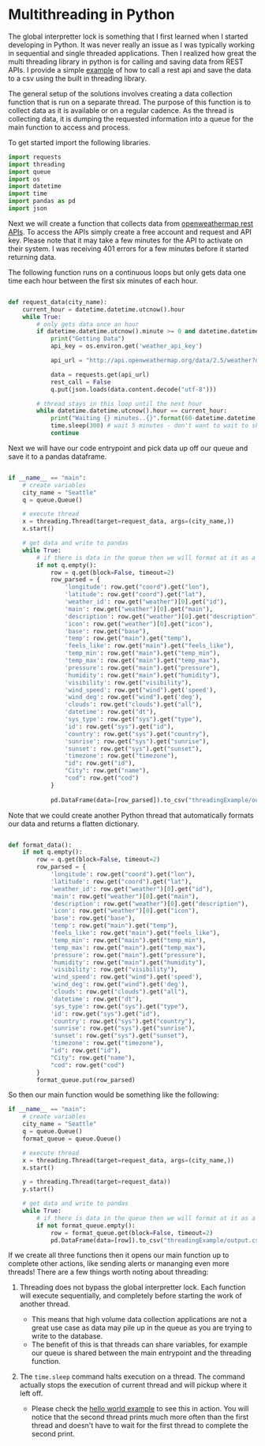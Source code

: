 # Multithreading in Python 


The global interpretter lock is something that I first learned when I started developing in Python. It was never really an issue as I was typically working in sequential and single threaded applications. Then I realized how great the multi threading library in python is for calling and saving data from REST APIs. I provide a simple [example](./threadingAPIData.py) of how to call a rest api and save the data to a csv using the built in threading library. 


The general setup of the solutions involves creating a data collection function that is run on a separate thread. The purpose of this function is to collect data as it is available or on a regular cadence. As the thread is collecting data, it is dumping the requested information into a queue for the main function to access and process. 

To get started import the following libraries. 
```python
import requests
import threading
import queue
import os
import datetime 
import time
import pandas as pd 
import json
```


Next we will create a function that collects data from [openweathermap rest APIs](https://openweathermap.org/current). To access the APIs simply create a free account and request and API key. Please note that it may take a few minutes for the API to activate on their system. I was receiving 401 errors for a few minutes before it started returning data.  

The following function runs on a continuous loops but only gets data one time each hour between the first six minutes of each hour. 
```python

def request_data(city_name):
    current_hour = datetime.datetime.utcnow().hour
    while True:
        # only gets data once an hour 
        if datetime.datetime.utcnow().minute >= 0 and datetime.datetime.utcnow().minute <= 6:
            print("Getting Data")
            api_key = os.environ.get('weather_api_key')

            api_url = "http://api.openweathermap.org/data/2.5/weather?q={}&appid={}".format(city_name, api_key)

            data = requests.get(api_url)
            rest_call = False
            q.put(json.loads(data.content.decode("utf-8")))

        # thread stays in this loop until the next hour
        while datetime.datetime.utcnow().hour == current_hour:
            print("Waiting {} minutes..{}".format(60-datetime.datetime.utcnow().minute, "."*datetime.datetime.utcnow().minute), end="\r")
            time.sleep(300) # wait 5 minutes - don't want to wait to short since it will always be executing
            continue

```


Next we will have our code entrypoint and pick data up off our queue and save it to a pandas dataframe. 
```python

if __name__ == "main":
    # create variables
    city_name = "Seattle"
    q = queue.Queue()

    # execute thread
    x = threading.Thread(target=request_data, args=(city_name,))
    x.start()

    # get data and write to pandas 
    while True: 
        # if there is data in the queue then we will format at it as a flat dictionary and write to csv
        if not q.empty():
            row = q.get(block=False, timeout=2)
            row_parsed = {
                'longitude': row.get("coord").get("lon"), 
                'latitude': row.get("coord").get("lat"), 
                'weather_id': row.get("weather")[0].get("id"), 
                'main': row.get("weather")[0].get("main"), 
                'description': row.get("weather")[0].get("description"), 
                'icon': row.get("weather")[0].get("icon"), 
                'base': row.get("base"), 
                'temp': row.get("main").get("temp"), 
                'feels_like': row.get("main").get("feels_like"), 
                'temp_min': row.get("main").get("temp_min"), 
                'temp_max': row.get("main").get("temp_max"), 
                'pressure': row.get("main").get("pressure"), 
                'humidity': row.get("main").get("humidity"),
                'visibility': row.get("visibility"),
                'wind_speed': row.get("wind").get('speed'),
                'wind_deg': row.get("wind").get('deg'), 
                'clouds': row.get("clouds").get("all"), 
                'datetime': row.get("dt"),
                'sys_type': row.get("sys").get("type"),
                'id': row.get("sys").get("id"),
                'country': row.get("sys").get("country"),
                'sunrise': row.get("sys").get("sunrise"),
                'sunset': row.get("sys").get("sunset"), 
                'timezone': row.get("timezone"),
                "id": row.get("id"),
                "City": row.get("name"),
                "cod": row.get("cod")
            }
            
            pd.DataFrame(data=[row_parsed]).to_csv("threadingExample/output.csv", header=False, mode="a")
```


Note that we could create another Python thread that automatically formats our data and returns a flatten dictionary. 
```python

def format_data():
    if not q.empty():
        row = q.get(block=False, timeout=2)
        row_parsed = {
            'longitude': row.get("coord").get("lon"), 
            'latitude': row.get("coord").get("lat"), 
            'weather_id': row.get("weather")[0].get("id"), 
            'main': row.get("weather")[0].get("main"), 
            'description': row.get("weather")[0].get("description"), 
            'icon': row.get("weather")[0].get("icon"), 
            'base': row.get("base"), 
            'temp': row.get("main").get("temp"), 
            'feels_like': row.get("main").get("feels_like"), 
            'temp_min': row.get("main").get("temp_min"), 
            'temp_max': row.get("main").get("temp_max"), 
            'pressure': row.get("main").get("pressure"), 
            'humidity': row.get("main").get("humidity"),
            'visibility': row.get("visibility"),
            'wind_speed': row.get("wind").get('speed'),
            'wind_deg': row.get("wind").get('deg'), 
            'clouds': row.get("clouds").get("all"), 
            'datetime': row.get("dt"),
            'sys_type': row.get("sys").get("type"),
            'id': row.get("sys").get("id"),
            'country': row.get("sys").get("country"),
            'sunrise': row.get("sys").get("sunrise"),
            'sunset': row.get("sys").get("sunset"), 
            'timezone': row.get("timezone"),
            "id": row.get("id"),
            "City": row.get("name"),
            "cod": row.get("cod")
        }
        format_queue.put(row_parsed)
```


So then our main function would be something like the following:  
```python
if __name__ == "main":
    # create variables
    city_name = "Seattle"
    q = queue.Queue()
    format_queue = queue.Queue()

    # execute thread
    x = threading.Thread(target=request_data, args=(city_name,))
    x.start()

    y = threading.Thread(target=request_data))
    y.start()

    # get data and write to pandas 
    while True: 
        # if there is data in the queue then we will format at it as a flat dictionary and write to csv
        if not format_queue.empty():
            row = format_queue.get(block=False, timeout=2)
            pd.DataFrame(data=[row]).to_csv("threadingExample/output.csv", header=False, mode="a")

```


If we create all three functions then it opens our main function up to complete other actions, like sending alerts or mananging even more threads! There are a few things worth noting about threading: 
1. Threading does not bypass the global interpretter lock. Each function will execute sequentially, and completely before starting the work of another thread. 
    - This means that high volume data collection applications are not a great use case as data may pile up in the queue as you are trying to write to the database. 
    - The benefit of this is that threads can share variables, for example our queue is shared between the main entrypoint and the threading function. 

1. The `time.sleep` command halts execution on a thread. The command actually stops the execution of current thread and will pickup where it left off. 
    - Please check the [hello world example](threadingHelloWorld.py) to see this in action. You will notice that the second thread prints much more often than the first thread and doesn't have to wait for the first thread to complete the second print. 



